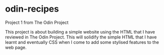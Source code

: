 # odin-recipes
Project 1 from The Odin Project

This project is about building a simple website using the HTML that I have
reviewed in The Odin Project. This will solidify the simple HTML that I have
learnt and eventually CSS when I come to add some stylised features to the
web page.